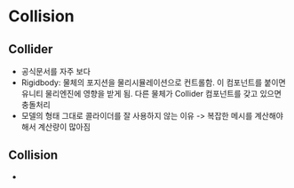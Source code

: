 # Collision

## Collider

- 공식문서를 자주 보다
- Rigidbody: 물체의 포지션을 물리시뮬레이션으로 컨트롤함. 이 컴포넌트를 붙이면 유니티 물리엔진에 영향을 받게 됨. 다른 물체가 Collider 컴포넌트를 갖고 있으면 충돌처리
- 모델의 형태 그대로 콜라이더를 잘 사용하지 않는 이유 -> 복잡한 메시를 계산해야해서 계산량이 많아짐

## Collision

- 